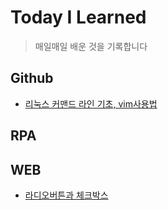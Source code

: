 # Today I Learned
>매일매일 배운 것을 기록합니다

## Github
- [리눅스 커맨드 라인 기초, vim사용법](https://github.com/rick42600/TIL/blob/main/GitHub%EC%82%AC%EC%9A%A9%EB%B2%95/Github.md)
## RPA

## WEB
- [라디오버튼과 체크박스]()

 
 
 
 
 
